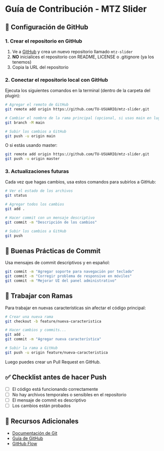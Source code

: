 # Guía de Contribución - MTZ Slider

## 🚀 Configuración de GitHub

### 1. Crear el repositorio en GitHub

1. Ve a [GitHub](https://github.com) y crea un nuevo repositorio llamado `mtz-slider`
2. **NO** inicialices el repositorio con README, LICENSE o .gitignore (ya los tenemos)
3. Copia la URL del repositorio

### 2. Conectar el repositorio local con GitHub

Ejecuta los siguientes comandos en la terminal (dentro de la carpeta del plugin):

```bash
# Agregar el remoto de GitHub
git remote add origin https://github.com/TU-USUARIO/mtz-slider.git

# Cambiar el nombre de la rama principal (opcional, si usas main en lugar de master)
git branch -M main

# Subir los cambios a GitHub
git push -u origin main
```

O si estás usando master:

```bash
git remote add origin https://github.com/TU-USUARIO/mtz-slider.git
git push -u origin master
```

### 3. Actualizaciones futuras

Cada vez que hagas cambios, usa estos comandos para subirlos a GitHub:

```bash
# Ver el estado de los archivos
git status

# Agregar todos los cambios
git add .

# Hacer commit con un mensaje descriptivo
git commit -m "Descripción de los cambios"

# Subir los cambios a GitHub
git push
```

## 📝 Buenas Prácticas de Commit

Usa mensajes de commit descriptivos y en español:

```bash
git commit -m "Agregar soporte para navegación por teclado"
git commit -m "Corregir problema de responsive en móviles"
git commit -m "Mejorar UI del panel administrativo"
```

## 🌿 Trabajar con Ramas

Para trabajar en nuevas características sin afectar el código principal:

```bash
# Crear una nueva rama
git checkout -b feature/nueva-caracteristica

# Hacer cambios y commits...
git add .
git commit -m "Agregar nueva característica"

# Subir la rama a GitHub
git push -u origin feature/nueva-caracteristica
```

Luego puedes crear un Pull Request en GitHub.

## ✅ Checklist antes de hacer Push

- [ ] El código está funcionando correctamente
- [ ] No hay archivos temporales o sensibles en el repositorio
- [ ] El mensaje de commit es descriptivo
- [ ] Los cambios están probados

## 🔗 Recursos Adicionales

- [Documentación de Git](https://git-scm.com/doc)
- [Guía de GitHub](https://guides.github.com)
- [GitHub Flow](https://guides.github.com/introduction/flow/)

